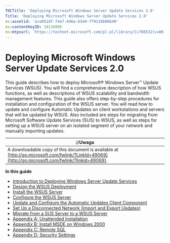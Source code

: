```yaml
---
TOCTitle: 'Deploying Microsoft Windows Server Update Services 2.0'
Title: 'Deploying Microsoft Windows Server Update Services 2.0'
ms:assetid: 'ace052df-74e7-4d6a-b5d4-f7911bb06b40'
ms:contentKeyID: 18136806
ms:mtpsurl: 'https://technet.microsoft.com/pl-pl/library/Cc708532(v=WS.10)'
---
```


Deploying Microsoft Windows Server Update Services 2.0
======================================================

This guide describes how to deploy Microsoft® Windows Server™ Update Services (WSUS). You will find a comprehensive description of how WSUS functions, as well as descriptions of WSUS scalability and bandwidth management features. This guide also offers step-by-step procedures for installation and configuration of the WSUS server. You will read how to update and configure Automatic Updates on client workstations and servers that will be updated by WSUS. Also included are steps for migrating from Microsoft Software Update Services (SUS) to WSUS, as well as steps for setting up a WSUS server on an isolated segment of your network and manually importing updates.

| ![](images/Cc708532.note(WS.10).gif)Uwaga                                                                             |
|----------------------------------------------------------------------------------------------------------------------------------------------------|
| A downloadable copy of this document is available at [http://go.microsoft.com/fwlink/?LinkId=49069](http://go.microsoft.com/fwlink/?linkid=49069). |

**In this guide**

-   [Introduction to Deploying Windows Server Update Services](https://technet.microsoft.com/751a1b0b-1da5-48b2-89e2-c39166bd33c5)
-   [Design the WSUS Deployment](https://technet.microsoft.com/2877be79-b5d6-483c-8eb6-045afe96c7d2)
-   [Install the WSUS Server](https://technet.microsoft.com/9d55bda5-9eb9-46d2-a204-62034936eb13)
-   [Configure the WSUS Server](https://technet.microsoft.com/722ca089-3523-48df-b1f8-1163ba30f1cf)
-   [Update and Configure the Automatic Updates Client Component](https://technet.microsoft.com/08ede2e2-efa8-4e49-80b9-0fe20bcda2a7)
-   [Set Up a Disconnected Network (Import and Export Updates)](https://technet.microsoft.com/4696c613-66f3-483d-8ea9-66bcca74730e)
-   [Migrate from a SUS Server to a WSUS Server](https://technet.microsoft.com/5017f775-c9b1-4b33-879f-a14056c6a01c)
-   [Appendix A: Unattended Installation](https://technet.microsoft.com/3e8fcb38-d5a9-4285-baa2-23323a384cb1)
-   [Appendix B: Install MSDE on Windows 2000](https://technet.microsoft.com/453401df-9a3a-421c-9857-680902e6a10b)
-   [Appendix C: Remote SQL](https://technet.microsoft.com/9e01d057-6b39-4eb7-b151-dff7ad0cd638)
-   [Appendix D: Security Settings](https://technet.microsoft.com/d4a3c3be-a76c-437e-8ae0-b96aff64df13)
